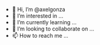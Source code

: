 - 👋 Hi, I’m @axelgonza
- 👀 I’m interested in ...
- 🌱 I’m currently learning ...
- 💞️ I’m looking to collaborate on ...
- 📫 How to reach me ...

<!---
axelgonza/axelgonza is a ✨ special ✨ repository because its `README.md` (this file) appears on your GitHub profile.
You can click the Preview link to take a look at your changes.
--->
